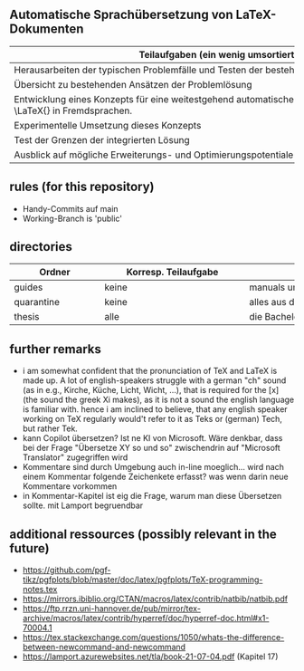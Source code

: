 ## Automatische Sprachübersetzung von LaTeX-Dokumenten
| <div style="width:90vw">Teilaufgaben (ein wenig umsortiert und umformuliert)</div> |
|---|
| Herausarbeiten der typischen Problemfälle und Testen der bestehenden Ansätze an diesen Problemfällen |
| Übersicht zu bestehenden Ansätzen der Problemlösung |
| Entwicklung eines Konzepts für eine weitestgehend automatische Überset-zung mathematischer Texte in \LaTeX{} in Fremdsprachen. |
| Experimentelle Umsetzung dieses Konzepts |
| Test der Grenzen der integrierten Lösung |
| Ausblick auf mögliche Erweiterungs- und Optimierungspotentiale |

## rules (for this repository)
- Handy-Commits auf main
- Working-Branch is 'public'

## directories
| <div style="width:15vw">Ordner</div> | <div style="width:25vw">Korresp. Teilaufgabe</div> | <div style="width:48vw">Inhalte</div> |
| --- | --- | --- |
| guides | keine | manuals und tutorials |
| quarantine | keine | alles aus dem alten GitHub landet immer zunächst hier |
| thesis | alle | die Bachelorarbeit (TeX) |

## further remarks
- i am somewhat confident that the pronunciation of TeX and LaTeX is made up. A lot of english-speakers struggle with a german "ch" sound (as in e.g., Kirche, Küche, Licht, Wicht, ...), that is required for the \[x] (the sound the greek Xi makes), as it is not a sound the english language is familiar with. hence i am inclined to believe, that any english speaker working on TeX regularly would't refer to it as Teks or (german) Tech, but rather Tek. 
- kann Copilot übersetzen? Ist ne KI von Microsoft. Wäre denkbar, dass bei der Frage "Übersetze XY so und so" zwischendrin auf "Microsoft Translator" zugegriffen wird
- Kommentare sind durch Umgebung auch in-line moeglich... wird nach einem Kommentar folgende Zeichenkete erfasst? was wenn darin neue Kommentare vorkommen
- in Kommentar-Kapitel ist eig die Frage, warum man diese Übersetzen sollte. mit Lamport begruendbar 

## additional ressources (possibly relevant in the future)
- https://github.com/pgf-tikz/pgfplots/blob/master/doc/latex/pgfplots/TeX-programming-notes.tex
- https://mirrors.ibiblio.org/CTAN/macros/latex/contrib/natbib/natbib.pdf
- https://ftp.rrzn.uni-hannover.de/pub/mirror/tex-archive/macros/latex/contrib/hyperref/doc/hyperref-doc.html#x1-70004.1
- https://tex.stackexchange.com/questions/1050/whats-the-difference-between-newcommand-and-newcommand
- https://lamport.azurewebsites.net/tla/book-21-07-04.pdf (Kapitel 17)